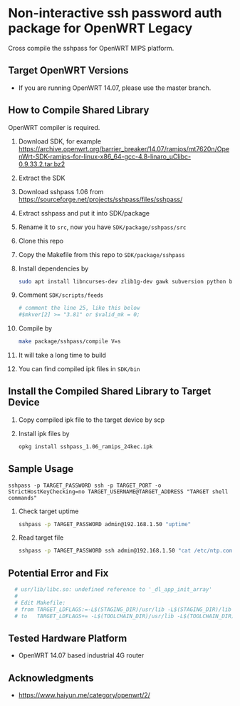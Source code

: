 # Non-interactive ssh password auth package for OpenWRT Legacy

Cross compile the sshpass for OpenWRT MIPS platform.

## Target OpenWRT Versions

* If you are running OpenWRT 14.07, please use the master branch.

## How to Compile Shared Library

OpenWRT compiler is required.

1. Download SDK, for example https://archive.openwrt.org/barrier_breaker/14.07/ramips/mt7620n/OpenWrt-SDK-ramips-for-linux-x86_64-gcc-4.8-linaro_uClibc-0.9.33.2.tar.bz2  
2. Extract the SDK  
3. Download sshpass 1.06 from https://sourceforge.net/projects/sshpass/files/sshpass/  
4. Extract sshpass and put it into SDK/package  
5. Rename it to `src`, now you have `SDK/package/sshpass/src`
6. Clone this repo
7. Copy the Makefile from this repo to `SDK/package/sshpass`
8. Install dependencies by  

    ```bash
    sudo apt install libncurses-dev zlib1g-dev gawk subversion python build-essential ccache
    ```
9. Comment `SDK/scripts/feeds`

    ```bash
    # comment the line 25, like this below
    #$mkver[2] >= "3.81" or $valid_mk = 0;
    ```

10. Compile by  

    ```bash
    make package/sshpass/compile V=s
    ```

11. It will take a long time to build  
12. You can find compiled ipk files in `SDK/bin`  

## Install the Compiled Shared Library to Target Device

1. Copy compiled ipk file to the target device by scp  
2. Install ipk files by  

    ```bash
    opkg install sshpass_1.06_ramips_24kec.ipk
    ```

## Sample Usage

`sshpass -p TARGET_PASSWORD ssh -p TARGET_PORT -o StrictHostKeyChecking=no TARGET_USERNAME@TARGET_ADDRESS "TARGET shell commands"`

1. Check target uptime

    ```bash
    sshpass -p TARGET_PASSWORD admin@192.168.1.50 "uptime"
    ```

2. Read target file

    ```bash
    sshpass -p TARGET_PASSWORD ssh admin@192.168.1.50 "cat /etc/ntp.conf"
    ```

## Potential Error and Fix

```bash
  # usr/lib/libc.so: undefined reference to '_dl_app_init_array'
  #
  # Edit Makefile:
  # from TARGET_LDFLAGS:=-L$(STAGING_DIR)/usr/lib -L$(STAGING_DIR)/lib
  # to   TARGET_LDFLAGS+= -L$(TOOLCHAIN_DIR)/usr/lib -L$(TOOLCHAIN_DIR)/lib -Wl,-rpath=$(TOOLCHAIN_DIR)/lib
```

## Tested Hardware Platform

* OpenWRT 14.07 based industrial 4G router

## Acknowledgments

* https://www.haiyun.me/category/openwrt/2/

